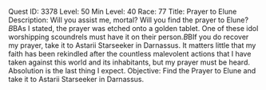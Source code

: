 Quest ID: 3378
Level: 50
Min Level: 40
Race: 77
Title: Prayer to Elune
Description: Will you assist me, mortal? Will you find the prayer to Elune?$B$BAs I stated, the prayer was etched onto a golden tablet. One of these idol worshipping scoundrels must have it on their person.$B$BIf you do recover my prayer, take it to Astarii Starseeker in Darnassus. It matters little that my faith has been rekindled after the countless malevolent actions that I have taken against this world and its inhabitants, but my prayer must be heard. Absolution is the last thing I expect.
Objective: Find the Prayer to Elune and take it to Astarii Starseeker in Darnassus.
